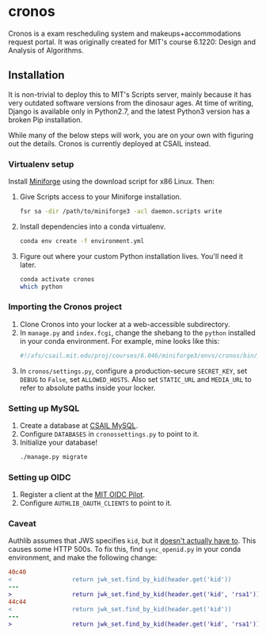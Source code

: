 # cronos

Cronos is a exam rescheduling system and makeups+accommodations request portal. It was
originally created for MIT's course 6.1220: Design and Analysis of Algorithms.

## Installation

It is non-trivial to deploy this to MIT's Scripts server, mainly because it has very
outdated software versions from the dinosaur ages. At time of writing, Django is
available only in Python2.7, and the latest Python3 version has a broken Pip
installation.

While many of the below steps will work, you are on your own with figuring out the
details. Cronos is currently deployed at CSAIL instead.

### Virtualenv setup

Install [Miniforge][miniforge] using the download script for x86 Linux. Then:

1. Give Scripts access to your Miniforge installation.
   ```bash
   fsr sa -dir /path/to/miniforge3 -acl daemon.scripts write
   ```
1. Install dependencies into a conda virtualenv.
   ```bash
   conda env create -f environment.yml
   ```
1. Figure out where your custom Python installation lives. You'll need it later.
   ```bash
   conda activate cronos
   which python
   ```

[miniforge]: <https://github.com/conda-forge/miniforge>

### Importing the Cronos project

1. Clone Cronos into your locker at a web-accessible subdirectory.
1. In `manage.py` and `index.fcgi`, change the shebang to the `python` installed in your
   conda environment. For example, mine looks like this:
   ```python
   #!/afs/csail.mit.edu/proj/courses/6.046/miniforge3/envs/cronos/bin/python
   ```
1. In `cronos/settings.py`, configure a production-secure `SECRET_KEY`, set `DEBUG` to
   `False`, set `ALLOWED_HOSTS`. Also set `STATIC_URL` and `MEDIA_URL` to refer to
   absolute paths inside your locker.

### Setting up MySQL

1. Create a database at [CSAIL MySQL](mysql.csail.mit.edu).
1. Configure `DATABASES` in `cronossettings.py` to point to it.
1. Initialize your database!
   ```bash
   ./manage.py migrate
   ```

### Setting up OIDC

1. Register a client at the [MIT OIDC Pilot](oidc.mit.edu).
1. Configure `AUTHLIB_OAUTH_CLIENTS` to point to it.

### Caveat

Authlib assumes that JWS specifies `kid`, but it [doesn't actually have to][oidc-kid].
This causes some HTTP 500s. To fix this, find `sync_openid.py` in your conda
environment, and make the following change:
```diff
40c40
<                 return jwk_set.find_by_kid(header.get('kid'))
---
>                 return jwk_set.find_by_kid(header.get('kid', 'rsa1'))
44c44
<                 return jwk_set.find_by_kid(header.get('kid'))
---
>                 return jwk_set.find_by_kid(header.get('kid', 'rsa1'))
```

[oidc-kid]: https://github.com/lepture/authlib/issues/462
